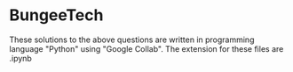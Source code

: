 # BungeeTech
These solutions to the above questions are written in programming language "Python" using "Google Collab". The extension for these files are .ipynb
